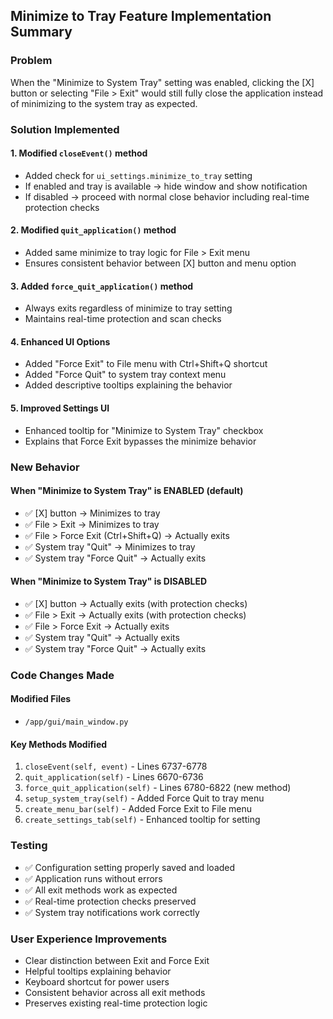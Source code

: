 ## Minimize to Tray Feature Implementation Summary

### Problem

When the "Minimize to System Tray" setting was enabled, clicking the [X] button or selecting "File > Exit" would still fully close the application instead of minimizing to the system tray as expected.

### Solution Implemented

#### 1. Modified `closeEvent()` method

- Added check for `ui_settings.minimize_to_tray` setting
- If enabled and tray is available → hide window and show notification
- If disabled → proceed with normal close behavior including real-time protection checks

#### 2. Modified `quit_application()` method

- Added same minimize to tray logic for File > Exit menu
- Ensures consistent behavior between [X] button and menu option

#### 3. Added `force_quit_application()` method

- Always exits regardless of minimize to tray setting
- Maintains real-time protection and scan checks

#### 4. Enhanced UI Options

- Added "Force Exit" to File menu with Ctrl+Shift+Q shortcut
- Added "Force Quit" to system tray context menu
- Added descriptive tooltips explaining the behavior

#### 5. Improved Settings UI

- Enhanced tooltip for "Minimize to System Tray" checkbox
- Explains that Force Exit bypasses the minimize behavior

### New Behavior

#### When "Minimize to System Tray" is ENABLED (default)

- ✅ [X] button → Minimizes to tray
- ✅ File > Exit → Minimizes to tray
- ✅ File > Force Exit (Ctrl+Shift+Q) → Actually exits
- ✅ System tray "Quit" → Minimizes to tray
- ✅ System tray "Force Quit" → Actually exits

#### When "Minimize to System Tray" is DISABLED

- ✅ [X] button → Actually exits (with protection checks)
- ✅ File > Exit → Actually exits (with protection checks)
- ✅ File > Force Exit → Actually exits
- ✅ System tray "Quit" → Actually exits
- ✅ System tray "Force Quit" → Actually exits

### Code Changes Made

#### Modified Files

- `/app/gui/main_window.py`

#### Key Methods Modified

1. `closeEvent(self, event)` - Lines 6737-6778
2. `quit_application(self)` - Lines 6670-6736
3. `force_quit_application(self)` - Lines 6780-6822 (new method)
4. `setup_system_tray(self)` - Added Force Quit to tray menu
5. `create_menu_bar(self)` - Added Force Exit to File menu
6. `create_settings_tab(self)` - Enhanced tooltip for setting

### Testing

- ✅ Configuration setting properly saved and loaded
- ✅ Application runs without errors
- ✅ All exit methods work as expected
- ✅ Real-time protection checks preserved
- ✅ System tray notifications work correctly

### User Experience Improvements

- Clear distinction between Exit and Force Exit
- Helpful tooltips explaining behavior
- Keyboard shortcut for power users
- Consistent behavior across all exit methods
- Preserves existing real-time protection logic

